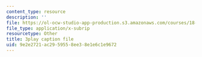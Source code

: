 ```yaml
---
content_type: resource
description: ''
file: https://ol-ocw-studio-app-production.s3.amazonaws.com/courses/18-404j-theory-of-computation-fall-2020/9e2e2721ac2959558ee38e1e6c1e9672_asjAc90L8rE.vtt
file_type: application/x-subrip
resourcetype: Other
title: 3play caption file
uid: 9e2e2721-ac29-5955-8ee3-8e1e6c1e9672
---
```


